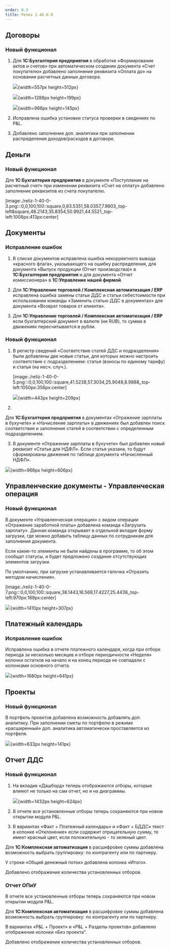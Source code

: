 ```yaml
---
order: 0.3
title: Релиз 1.40.0.0
---
```


## **Договоры**

### **Новый функционал**

1. Для **1С:Бухгалтерия предприятия** в обработке «Формирование актов и счетов» при автоматическом создании документа «Счет покупателю» добавлено заполнение реквизита «Оплата до» на основании расчетных данных договора.

   ![](./reliz-1-40-0-0.png){width=557px height=512px}

   

   ![](./reliz-1-40-0.png){width=1288px height=199px}

   

   ![](./reliz-1-40-0-2.png){width=966px height=145px}

   

2. Исправлена ошибка установки статуса проверки в сведениях по P&L.

3. Добавлено заполнение доп. аналитики при заполнении распределения доходов/расходов в договоре.



## **Деньги**

### **Новый функционал**

Для **1С:Бухгалтерия предприятия** в документе «Поступление на расчетный счет» при изменении реквизита «Счет на оплату» добавлено заполнение реквизитов из счета покупателю.

[image:./reliz-1-40-0-3.png:::0,0,100,100::square,0,83.5351,58.0357,7.9903,,top-left&square,48.2143,35.8354,50.9921,44.5521,,top-left:1008px:413px:center]



## **Документы**

### **Исправление ошибок**

1. В списке документов исправлена ошибка некорректного вывода «красного флага», указывающего на ошибку распределения, для документа «Выпуск продукции (Отчет производства)» в **1С:Бухгалтерия предприятия** и для документа «Отчет комиссионера» в **1С:Управление нашей фирмой**.

2. Для **1С:Управление торговлей / Комплексная автоматизация / ERP** исправлена ошибка замены статьи ДДС и статьи себестоимости при использовании команды «Заменить статью ДДС в документах» для документа «Возврат товаров от клиента».

3. Для **1С:Управление торговлей / Комплексная автоматизация / ERP** если бухгалтерский документ в валюте (не RUB), то сумма в движениях пересчитывается в рубли.

### Новый функционал

1. В регистр сведений «Соответствие статей ДДС и подразделения» были добавлены две новые статьи, для которых можно настроить соответствие с подразделением: статья (взносы по единому тарифу) и  статья (на несч. случ.).

   [image:./reliz-1-40-0-5.png:::0,0,100,100::square,41.5238,57.3034,25.9048,8.9888,,top-left:1050px:356px:center]

   ![](./reliz-1-40-0-4.png){width=443px height=209px}

   

   

2.   

   Для **1С:Бухгалтерия предприятия** в документах «Отражение зарплаты в бухучете» и «Начисление зарплаты» в движениях был добавлен поиск соответствия и заполнение статей в соответствии с определенным подразделением. 

3. В документе «Отражение зарплаты в бухучете» был добавлен новый реквизит «Статья для НДФЛ». Если статья указана, то будут сформированы движения по таблице документа «Начисленный НДФЛ».

![](./reliz-1-40-0-6.png){width=966px height=606px}



## Управленческие документы - Управленческая операция

### Новый функционал

В документе «Управленческая операция» с видом операции «Отражение заработной платы» добавлена команда «Загрузить зарплату». Данная команда открывает в отдельной вкладке форму загрузки, где можно добавить таблицу данных по сотрудникам для заполнения документа.

 Если какие-то элементы не были найдены в программе, то об этом сообщат статусы, и будет предложено создание отсутствующих элементов загрузки. 

По умолчанию, при загрузке устанавливается галочка «Отразить методом начисления».

[image:./reliz-1-40-0-7.png:::0,0,100,100::square,38.1443,16.568,17.4227,25.4438,,top-left:970px:169px:center]



![](./reliz-1-40-0-8.png){width=1410px height=307px}



## **Платежный календарь**

### **Исправление ошибок**

Исправлена ошибка в отчете платежного календаря, когда при отборе периода за несколько месяцев  и отборе периодичности «Неделя» колонки остатков на начало и на конец периода не совпадали с колонками основного отчета.

![](./reliz-1-40-0-9.png){width=1680px height=641px}



## **Проекты**

### **Новый функционал**

В портфель проектов добавлена возможность добавлять доп. аналитику. При заполнении сметы по портфелю в режиме «расширенный» доп. аналитика автоматически проставляется из портфеля.

![](./reliz-1-40-0-10.png){width=633px height=141px}



## **Отчет ДДС**

### **Новый функционал**

1. На вкладке «Дашборд» теперь отображаются отборы, которые влияют не только на сам отчет, но и на диаграммы.

   

   ![](./reliz-1-40-0-11.png){width=1432px height=624px}

   

2. В отчете  все установленные отборы теперь сохраняются при новом открытии модуля P&L.

   

3. В вариантах «Факт + Платежный календарь» и «Факт + БДДС» текст в колонке «Отклонение» если содержит отрицательную сумму, то имеет красный цвет, если положительную - то зеленый цвет.



Для **1С:Комплексная автоматизация** в расшифровке суммы добавлена возможность выбрать группировку: по контрагенту или по партнеру.

У строки «Общий денежный поток» добавлена колонка «Итого».

Добавлено отображение количества установленных отборов.



### **Отчет ОПиУ**

В отчете  все установленные отборы теперь сохраняются при новом открытии модуля P&L.

Для **1С:Комплексная автоматизация** в расшифровке суммы добавлена возможность выбрать группировку: по контрагенту или по партнеру.

В вариантах «P&L + Проект» и «P&L + Разделы проектов» добавлено отображение колонки «Без проекта".

Добавлено отображение количества установленных отборов.